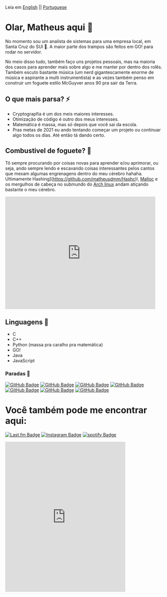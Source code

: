 Leia em [English](https://github.com/matheusdmm/matheusdmm/blob/main/readme.md) || [Portuguese](https://github.com/matheusdmm/matheusdmm/blob/main/readme_pt.MD)
# Olar, Matheus aqui 👋

No momento sou um analista de sistemas para uma empresa local, em Santa Cruz do SUl 🌁. A maior parte dos trampos são feitos em GO! para rodar no servidor.

No meio disso tudo, também faço uns projetos pessoais, mas na maioria dos casos para aprender mais sobre algo e me manter por dentro dos rolês. Também escuto bastante música (um nerd gigantescamente enorme de música e aspirante a multi instrumentista) e as vezes também penso em construir um foguete estilo McGuyver anos 90 pra sair da Terra.

## O que mais parsa? ⚡️
* Cryptograpfia é um dos meis maiores interesses.
* Otimização de código é outro dos meus interesses.
* Matemática é massa, mas só depois que você sai da escola.
* Pras metas de 2021 eu ando tentando começar um projeto ou continuar algo todos os dias. Até então tá dando certo.
  
## Combustivel de foguete? 🚀
Tô sempre procurando por coisas novas para aprender e/ou aprimorar, ou seja, ando sempre lendo e escavando coisas interessantes pelos cantos que mexam algumas engrenagens dentro do meu cérebro hahaha. Ultimamente Hashing](https://github.com/matheusdmm/Hashc)l, [Malloc](https://github.com/matheusdmm/Malloc) e os mergulhos de cabeça no submundo do [Arch linux](https://archlinux.org) andam atiçando bastante o meu cérebro.

<iframe src="https://giphy.com/embed/yAOjunY81Trjy" width="480" height="360" frameBorder="0" class="giphy-embed" allowFullScreen></iframe><p><a href="https://giphy.com/gifs/computer-infinite-endless-yAOjunY81Trjy"></a></p>

## Linguagens 🌟
* C 
* C++
* Python (massa pra caralho pra matemática)
* GO!
* Java
* JavaScript

### Paradas 📖
[![GitHub Badge](https://img.shields.io/badge/-Hashc-blue?style=flat&logo=GitHub&logoColor=white&link=https://github.com/matheusdmm/Hashc)](https://github.com/matheusdmm/Hashc) [![GitHub Badge](https://img.shields.io/badge/-Malloc-blue?style=flat&logo=GitHub&logoColor=white&link=https://github.com/matheusdmm/Malloc)](https://github.com/matheusdmm/Malloc) [![GitHub Badge](https://img.shields.io/badge/-GoShell_a_simple_shell_in_GO-purple?style=flat&logo=GitHub&logoColor=white&link=https://github.com/matheusdmm/GoShell)](https://github.com/matheusdmm/GoShell) [![GitHub Badge](https://img.shields.io/badge/-Thrassher_Garbage_collector-blue?style=flat&logo=GitHub&logoColor=white&link=https://github.com/matheusdmm/Thrassher)](https://github.com/matheusdmm/Thrassher) [![GitHub Badge](https://img.shields.io/badge/-Judith_automation-yellow?style=flat&logo=GitHub&logoColor=white&link=https://github.com/matheusdmm/Judith)](https://github.com/matheusdmm/Judith) [![GitHub Badge](https://img.shields.io/badge/-Java_blockchain-red?style=flat&logo=GitHub&logoColor=white&link=https://github.com/matheusdmm/BlockieChan)](https://github.com/matheusdmm/BlockieChan) [![GitHub Badge](https://img.shields.io/badge/-Estudo_sobre_frequencias-yellow?style=flat&logo=GitHub&logoColor=white&link=https://github.com/matheusdmm/Frequency-Study)](https://github.com/matheusdmm/Frequency-Study)


# Você também pode me encontrar aqui:
[![Last.fm Badge](https://img.shields.io/badge/-matheusdmm-red?style=flat&logo=Last.fm&logoColor=white&link=https://www.last.fm/user/matheusdmm/)](https://www.last.fm/user/matheusdmm) [![Instagram Badge](https://img.shields.io/badge/-@mathcartney-brown?style=flat&logo=instagram&logoColor=white&link=https://instagram.com/mathcartney/)](https://instagram.com/mathcartney) [![spotify Badge](https://img.shields.io/badge/-@matheusdmm-green?style=flat&logo=spotify&logoColor=white&link=https://instagram.com/matheusdmm/)](https://open.spotify.com/user/matheusdmm?si=q60wFjSJRpKGznx514kNxQ)

<iframe src="https://giphy.com/embed/128Ygie2wLdH5m" width="384" height="480" frameBorder="0" class="giphy-embed" allowFullScreen></iframe><p><a href="https://giphy.com/gifs/computer-reality-mind-128Ygie2wLdH5m"></a></p>
